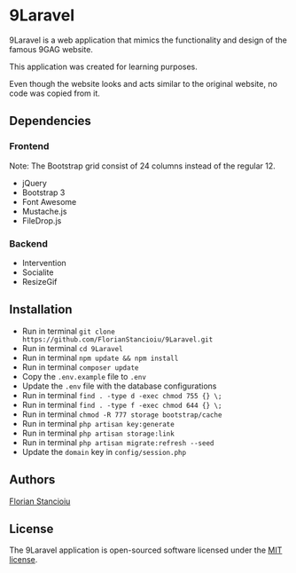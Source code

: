 # 9Laravel

9Laravel is a web application that mimics the functionality and design of the famous 9GAG website.

This application was created for learning purposes.

Even though the website looks and acts similar to the original website, no code was copied from it.

## Dependencies

### Frontend

Note: The Bootstrap grid consist of 24 columns instead of the regular 12.

* jQuery
* Bootstrap 3
* Font Awesome
* Mustache.js
* FileDrop.js

### Backend

* Intervention
* Socialite
* ResizeGif

## Installation

* Run in terminal `git clone https://github.com/FlorianStancioiu/9Laravel.git`
* Run in terminal `cd 9Laravel`
* Run in terminal `npm update && npm install`
* Run in terminal `composer update`
* Copy the `.env.example` file to `.env`
* Update the `.env` file with the database configurations
* Run in terminal `find . -type d -exec chmod 755 {} \;`
* Run in terminal `find . -type f -exec chmod 644 {} \;`
* Run in terminal `chmod -R 777 storage bootstrap/cache`
* Run in terminal `php artisan key:generate`
* Run in terminal `php artisan storage:link`
* Run in terminal `php artisan migrate:refresh --seed`
* Update the `domain` key in `config/session.php`

## Authors

[Florian Stancioiu](https://github.com/FlorianStancioiu)

## License

The 9Laravel application is open-sourced software licensed under the [MIT license](http://opensource.org/licenses/MIT).
